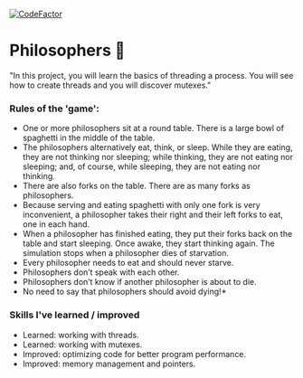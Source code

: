 [![CodeFactor](https://www.codefactor.io/repository/github/the-friendly-ghost/philosophers/badge)](https://www.codefactor.io/repository/github/the-friendly-ghost/philosophers)
# Philosophers 🧠 
"In this project, you will learn the basics of threading a process. You will see how to create threads and you will discover mutexes."

### Rules of the 'game':
- One or more philosophers sit at a round table.
There is a large bowl of spaghetti in the middle of the table.
- The philosophers alternatively eat, think, or sleep.
While they are eating, they are not thinking nor sleeping;
while thinking, they are not eating nor sleeping;
and, of course, while sleeping, they are not eating nor thinking.
- There are also forks on the table. There are as many forks as philosophers.
- Because serving and eating spaghetti with only one fork is very inconvenient, a
philosopher takes their right and their left forks to eat, one in each hand.
- When a philosopher has finished eating, they put their forks back on the table and
start sleeping. Once awake, they start thinking again. The simulation stops when
a philosopher dies of starvation.
- Every philosopher needs to eat and should never starve.
- Philosophers don’t speak with each other.
- Philosophers don’t know if another philosopher is about to die.
- No need to say that philosophers should avoid dying!*

### Skills I've learned / improved
- Learned: working with threads.
- Learned: working with mutexes.
- Improved: optimizing code for better program performance.
- Improved: memory management and pointers.
